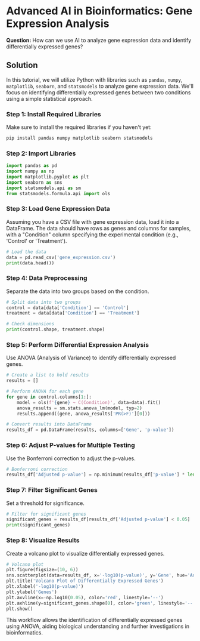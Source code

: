 # Advanced AI in Bioinformatics: Gene Expression Analysis

**Question:** How can we use AI to analyze gene expression data and identify differentially expressed genes?

## Solution

In this tutorial, we will utilize Python with libraries such as `pandas`, `numpy`, `matplotlib`, `seaborn`, and `statsmodels` to analyze gene expression data. We'll focus on identifying differentially expressed genes between two conditions using a simple statistical approach.

### Step 1: Install Required Libraries

Make sure to install the required libraries if you haven't yet:

```bash
pip install pandas numpy matplotlib seaborn statsmodels
```

### Step 2: Import Libraries

```python
import pandas as pd
import numpy as np
import matplotlib.pyplot as plt
import seaborn as sns
import statsmodels.api as sm
from statsmodels.formula.api import ols
```

### Step 3: Load Gene Expression Data

Assuming you have a CSV file with gene expression data, load it into a DataFrame. The data should have rows as genes and columns for samples, with a "Condition" column specifying the experimental condition (e.g., 'Control' or 'Treatment').

```python
# Load the data
data = pd.read_csv('gene_expression.csv')
print(data.head())
```

### Step 4: Data Preprocessing

Separate the data into two groups based on the condition.

```python
# Split data into two groups
control = data[data['Condition'] == 'Control']
treatment = data[data['Condition'] == 'Treatment']

# Check dimensions
print(control.shape, treatment.shape)
```

### Step 5: Perform Differential Expression Analysis

Use ANOVA (Analysis of Variance) to identify differentially expressed genes.

```python
# Create a list to hold results
results = []

# Perform ANOVA for each gene
for gene in control.columns[1:]:
    model = ols(f'{gene} ~ C(Condition)', data=data).fit()
    anova_results = sm.stats.anova_lm(model, typ=2)
    results.append((gene, anova_results['PR(>F)'][0]))

# Convert results into DataFrame
results_df = pd.DataFrame(results, columns=['Gene', 'p-value'])
```

### Step 6: Adjust P-values for Multiple Testing

Use the Bonferroni correction to adjust the p-values.

```python
# Bonferroni correction
results_df['Adjusted p-value'] = np.minimum(results_df['p-value'] * len(results_df), 1.0)
```

### Step 7: Filter Significant Genes

Set a threshold for significance.

```python
# Filter for significant genes
significant_genes = results_df[results_df['Adjusted p-value'] < 0.05]
print(significant_genes)
```

### Step 8: Visualize Results

Create a volcano plot to visualize differentially expressed genes.

```python
# Volcano plot
plt.figure(figsize=(10, 6))
sns.scatterplot(data=results_df, x='-log10(p-value)', y='Gene', hue='Adjusted p-value' < 0.05, alpha=0.7)
plt.title('Volcano Plot of Differentially Expressed Genes')
plt.xlabel('-log10(p-value)')
plt.ylabel('Genes')
plt.axvline(x=-np.log10(0.05), color='red', linestyle='--')
plt.axhline(y=significant_genes.shape[0], color='green', linestyle='--')
plt.show()
```

This workflow allows the identification of differentially expressed genes using ANOVA, aiding biological understanding and further investigations in bioinformatics.